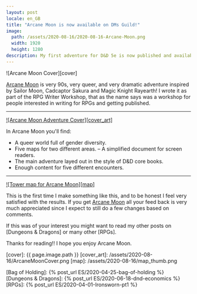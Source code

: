 ```yaml
---
layout: post
locale: en_GB
title: "Arcane Moon is now available on DMs Guild!"
image:
  path: /assets/2020-08-16/2020-08-16-Arcane-Moon.png
  width: 1920
  height: 1280
description: My first adventure for D&D 5e is now published and available!
---
```


![Arcane Moon Cover][cover]

[Arcane Moon][arcanemoon] is very 90s, very queer, and very dramatic adventure inspired by Sailor Moon, Cadcaptor Sakura and Magic Knight Rayearth! I wrote it as part of the RPG Writer Workshop, that as the name says was a workshop for people interested in writing for RPGs and getting published.
<!--more-->

---

[![Arcane Moon Adventure Cover][cover_art]][arcanemoon]


In Arcane Moon you'll find:

- A queer world full of gender diversity.
- Five maps for two different areas.
– A simplified document for screen readers.
- The main adventure layed out in the style of D&D core books.
- Enough content for five different encounters.

---

[![Tower map for Arcane Moon][map]][arcanemoon]

This is the first time I make something like this, and to be honest I feel very satisfied with the results. If you get [Arcane Moon][arcanemoon] all your feed back is very much appreciated since I expect to still do a few changes based on comments.

If this was of your interest you might want to read my other posts on [Dungeons & Dragons] or many other [RPGs].

Thanks for reading!! I hope you enjoy Arcane Moon.


<!--Images-->
[cover]: {{ page.image.path }}
[cover_art]: /assets/2020-08-16/ArcaneMoonCover.png
[map]: /assets/2020-08-16/map_thumb.png

<!--Credits-->

<!--Internal-Links-->
[Bag of Holding]: {% post_url ES/2020-04-25-bag-of-holding %}
[Dungeons & Dragons]: {% post_url ES/2020-06-18-dnd-economics %}
[RPGs]: {% post_url ES/2020-04-01-Ironsworn-pt1 %}

<!--External-Links-->
[arcanemoon]: https://bit.ly/ArcaneMoon
